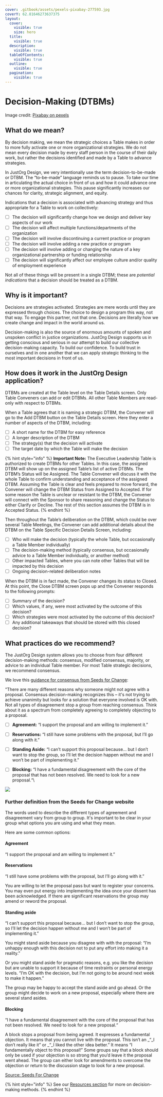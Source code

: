 ```yaml
---
cover: .gitbook/assets/pexels-pixabay-277593.jpg
coverY: 62.81646273637375
layout:
  cover:
    visible: true
    size: hero
  title:
    visible: true
  description:
    visible: true
  tableOfContents:
    visible: true
  outline:
    visible: true
  pagination:
    visible: true
---
```


# Decision-Making (DTBMs)

Image credit: [Pixabay on pexels](https://www.pexels.com/photo/architecture-black-and-white-challenge-chance-277593/)



## **What do we mean?**

By decision making, we mean the strategic choices a Table makes in order to more fully activate one or more organizational strategies. We do not mean every decision made by every staff person in the course of their daily work, but rather the decisions identified and made by a Table to advance strategies.

In JustOrg Design, we very intentionally use the term decision-to-be-made or DTBM. The “to-be-made” language reminds us to pause. To take our time in articulating the actual choice in front of us and how it could advance one or more organizational strategies. This pause significantly increases our chances for clarity, strategic alignment, and equity.

Indications that a decision is associated with advancing strategy and thus appropriate for a Table to work on collectively:

* [ ] The decision will significantly change how we design and deliver key aspects of our work
* [ ] The decision will affect multiple functions/departments of the organization
* [ ] The decision will involve discontinuing a current practice or program
* [ ] The decision will involve adding a new practice or program
* [ ] The decision will involve adding or changing the nature of a key organizational partnership or funding relationship
* [ ] The decision will significantly affect our employee culture and/or quality of employment experience

Not all of these things will be present in a single DTBM; these are _potential indications_ that a decision should be treated as a DTBM.

## **Why is it important?**

Decisions are strategies activated. Strategies are mere words until they are expressed through choices. The choice to design a program this way, not that way. To engage this partner, not that one. Decisions are literally how we create change and impact in the world around us.

Decision-making is also the source of enormous amounts of spoken and unspoken conflict in justice organizations. JustOrg Design supports us in getting conscious and serious in our attempt to build our collective decision-making capacity. To build our confidence. To build trust in ourselves and in one another that we can apply strategic thinking to the most important decisions in front of us.

## **How does it work in the JustOrg Design application?**

DTBMs are created at the Table level on the Table Details screen. Only Table Conveners can add or edit DTBMs. All other Table Members are read-only with respect to DTBMs.

When a Table agrees that it is naming a strategic DTBM, the Convener will go to the Add DTBM button on the Table Details screen. Here they enter a number of aspects of the DTBM, including:

* [ ] A short name for the DTBM for easy reference
* [ ] A longer description of the DTBM
* [ ] The strategy(s) that the decision will activate
* [ ] The target date by which the Table will make the decision

{% hint style="info" %}
**Important Note:** The Executive Leadership Table is authorized to create DTBMs for other Tables. In this case, the assigned DTBM will show up on the assigned Table’s list of active DTBMs. The DTBM’s Status will be Assigned. The Table Convener will discuss it with the whole Table to confirm understanding and acceptance of the assigned DTBM. Assuming the Table is clear and feels prepared to move forward, the Convener will change the DTBM Status from Assigned to Accepted. If for some reason the Table is unclear or resistant to the DTBM, the Convener will connect with the Sponsor to share reasoning and change the Status to either Clarify or Decline. The rest of this section assumes the DTBM is in Accepted Status.
{% endhint %}

Then throughout the Table’s deliberation on the DTBM, which could be over several Table Meetings, the Convener can add additional details about the DTBM on the Table Specific Decision Details Screen, including:

* [ ] Who will make the decision (typically the whole Table, but occasionally a Table Member individually)
* [ ] The decision-making method (typically consensus, but occasionally advice to a Table Member individually, or another method)
* [ ] Other impacted Tables, where you can note other Tables that will be impacted by this decision
* [ ] Ongoing decision-related deliberation notes

When the DTBM is in fact made, the Convener changes its status to Closed. At this point, the Close DTBM screen pops up and the Convener responds to the following prompts:

* [ ] Summary of the decision?
* [ ] Which values, if any, were most activated by the outcome of this decision?
* [ ] Which strategies were most activated by the outcome of this decision?
* [ ] Any additional takeaways that should be stored with this closed decision?

## **What practices do we recommend?**

The JustOrg Design system allows you to choose from four different decision-making methods: consensus, modified consensus, majority, or advice to an individual Table member. For most Table strategic decisions, we recommend consensus.

We love this [guidance for consensus from Seeds for Change](https://www.seedsforchange.org.uk/consensus#agreement):

“There are many different reasons why someone might not agree with a proposal. Consensus decision-making recognizes this – it's not trying to achieve unanimity but looks for a solution that everyone involved is OK with. Not all types of disagreement stop a group from reaching consensus. Think about it as a spectrum from completely agreeing to completely objecting to a proposal.

* [ ] **Agreement:** “I support the proposal and am willing to implement it.”
* [ ] **Reservations:** “I still have some problems with the proposal, but I’ll go along with it.”
* [ ] **Standing Aside:** “I can’t support this proposal because... but I don’t want to stop the group, so I’ll let the decision happen without me and I won’t be part of implementing it.”
* [ ] **Blocking:** “I have a fundamental disagreement with the core of the proposal that has not been resolved. We need to look for a new proposal.“\


![](.gitbook/assets/3.jpeg)

### Further definition from the Seeds for Change website

The words used to describe the different types of agreement and disagreement vary from group to group. It's important to be clear in your group what options you are using and what they mean.

Here are some common options:

#### **Agreement**

“I support the proposal and am willing to implement it.”

#### **Reservations**

“I still have some problems with the proposal, but I’ll go along with it.”

You are willing to let the proposal pass but want to register your concerns. You may even put energy into implementing the idea once your dissent has been acknowledged. If there are significant reservations the group may amend or reword the proposal.

#### **Standing aside**

“I can’t support this proposal because... but I don’t want to stop the group, so I’ll let the decision happen without me and I won’t be part of implementing it.”

You might stand aside because you disagree with with the proposal: “I’m unhappy enough with this decision not to put any effort into making it a reality.”

Or you might stand aside for pragmatic reasons, e.g. you like the decision but are unable to support it because of time restraints or personal energy levels. “I’m OK with the decision, but I’m not going to be around next week to make it happen.”

The group may be happy to accept the stand aside and go ahead. Or the group might decide to work on a new proposal, especially where there are several stand asides.

#### **Blocking**

“I have a fundamental disagreement with the core of the proposal that has not been resolved. We need to look for a new proposal.“

A block stops a proposal from being agreed. It expresses a fundamental objection. It means that you cannot live with the proposal. This isn’t an _“_I don’t really like it” or _“_I liked the other idea better.” It means “I fundamentally object to this proposal!” Some groups say that a block should only be used if your objection is so strong that you’d leave it the proposal went ahead. The group can either look for amendments to overcome the objection or return to the discussion stage to look for a new proposal.

[Source: Seeds For Change](https://www.seedsforchange.org.uk/consensus#agreement)

{% hint style="info" %}
See our [Resources section](resources.md#decision-making-resources) for more on decision-making methods.&#x20;
{% endhint %}

